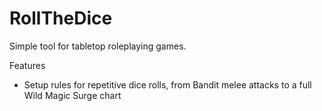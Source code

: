 # RollTheDice
Simple tool for tabletop roleplaying games.

Features
 - Setup rules for repetitive dice rolls, from Bandit melee attacks to a full Wild Magic Surge chart
